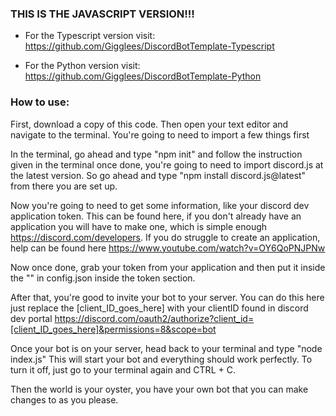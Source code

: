### THIS IS THE JAVASCRIPT VERSION!!!

- For the Typescript version visit: https://github.com/Gigglees/DiscordBotTemplate-Typescript

- For the Python version visit: https://github.com/Gigglees/DiscordBotTemplate-Python

### How to use:

First, download a copy of this code.
Then open your text editor and navigate to the terminal. 
You're going to need to import a few things first

In the terminal, go ahead and type "npm init" and follow the instruction given in the terminal
once done, you're going to need to import discord.js at the latest version. So go ahead and type "npm install discord.js@latest" from there you are set up.

Now you're going to need to get some information, like your discord dev application token. This can be found here, if you don't already have an application you will have to make one, which is simple enough https://discord.com/developers. If you do struggle to create an application, help can be found here https://www.youtube.com/watch?v=OY6QoPNJPNw

Now once done, grab your token from your application and then put it inside the "" in config.json inside the token section.

After that, you're good to invite your bot to your server. You can do this here just replace the [client_ID_goes_here] with your clientID found in discord dev portal https://discord.com/oauth2/authorize?client_id=[client_ID_goes_here]&permissions=8&scope=bot

Once your bot is on your server, head back to your terminal and type "node index.js" This will start your bot and everything should work perfectly. To turn it off, just go to your terminal again and CTRL + C.

Then the world is your oyster, you have your own bot that you can make changes to as you please.
